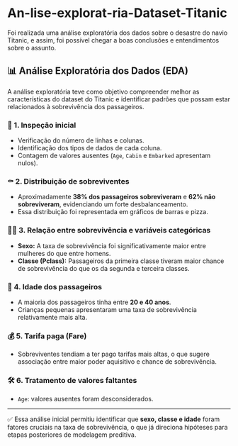 # An-lise-explorat-ria-Dataset-Titanic
Foi realizada uma análise exploratória dos dados sobre o desastre do navio Titanic, e assim, foi possível chegar a boas conclusões e entendimentos sobre o assunto.
## 📊 Análise Exploratória dos Dados (EDA)

A análise exploratória teve como objetivo compreender melhor as características do dataset do Titanic e identificar padrões que possam estar relacionados à sobrevivência dos passageiros.  

### 🔎 1. Inspeção inicial
- Verificação do número de linhas e colunas.  
- Identificação dos tipos de dados de cada coluna.  
- Contagem de valores ausentes (`Age`, `Cabin` e `Embarked` apresentam nulos).  

### ⚰️ 2. Distribuição de sobreviventes
- Aproximadamente **38% dos passageiros sobreviveram** e **62% não sobreviveram**, evidenciando um forte desbalanceamento.  
- Essa distribuição foi representada em gráficos de barras e pizza.  

### 👩‍🦱 3. Relação entre sobrevivência e variáveis categóricas
- **Sexo:** A taxa de sobrevivência foi significativamente maior entre mulheres do que entre homens.  
- **Classe (Pclass):** Passageiros da primeira classe tiveram maior chance de sobrevivência do que os da segunda e terceira classes.  

### 🎂 4. Idade dos passageiros
- A maioria dos passageiros tinha entre **20 e 40 anos**.  
- Crianças pequenas apresentaram uma taxa de sobrevivência relativamente mais alta.  

### 💰 5. Tarifa paga (Fare)
- Sobreviventes tendiam a ter pago tarifas mais altas, o que sugere associação entre maior poder aquisitivo e chance de sobrevivência.  

### 🛠 6. Tratamento de valores faltantes
- `Age`: valores ausentes foram desconsiderados.  
---

✅ Essa análise inicial permitiu identificar que **sexo, classe e idade** foram fatores cruciais na taxa de sobrevivência, o que já direciona hipóteses para etapas posteriores de modelagem preditiva.

